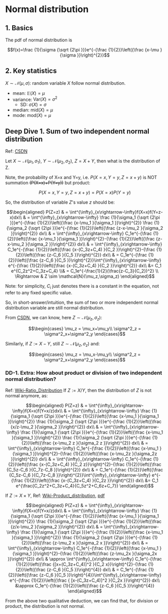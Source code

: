 # Normal distribution

## 1. Basics

The pdf of normal distribution is

$$f(x)=\frac {1}{\sigma {\sqrt {2\pi }}}e^{-{\frac {1}{2}}\left({\frac {x-\mu }{\sigma }}\right)^{2}}$$

## 2. Key statistics

$X\sim \mathcal{N}(\mu,\sigma)$: random variable $X$ follow normal distribution.

- mean: $\mathbb{E}(X) = \mu$
- variance: $\mathrm{Var}(X) = \sigma^2$
  - SD: $\sigma(X) = \sigma$
- median: $\mathrm{mid}(X) = \mu$
- mode: $\mathrm{mod}(X) = \mu$


## Deep Dive 1. Sum of two independent normal distribution

Ref: [CSDN](https://blog.csdn.net/chaosir1991/article/details/106960408)

Let $X\sim \mathcal{N}(\mu_1,\sigma_1)$, $Y\sim \mathcal{N}(\mu_2,\sigma_2)$, $Z=X+Y$, then what is the distribution of Z.

Note, the probability of X=x and Y=y, i.e. $P(X=x, Y=y, Z=x+y)$ is NOT summation ~~(P(X=x)+P(Y=y))~~ but product:

$$P(X=x, Y=y, Z=x+y) = P(X=x)P(Y=y)$$

So, the distribution of variable $Z$'s value $z$ should be:

$$\begin{aligned}
    P(Z=z) & = \int^{\infty}_{x\rightarrow-\infty}f(X=x)f(Y=z-x)dx\\
    & = \int^{\infty}_{x\rightarrow-\infty}
    \frac {1}{\sigma_1 {\sqrt {2\pi }}}e^{-{\frac {1}{2}}\left({\frac {x-\mu_1 }{\sigma_1 }}\right)^{2}}
    \frac {1}{\sigma_2 {\sqrt {2\pi }}}e^{-{\frac {1}{2}}\left({\frac {z-x-\mu_2 }{\sigma_2 }}\right)^{2}}
    dx\\
    & = \int^{\infty}_{x\rightarrow-\infty}
    C_1e^{-{\frac {1}{2}}\left({\frac {x-\mu_1 }{\sigma_1 }}\right)^{2}-{\frac {1}{2}}\left({\frac {z-x-\mu_2 }{\sigma_2 }}\right)^{2}}
    dx\\
    & = \int^{\infty}_{x\rightarrow-\infty}
    C_1e^{-{\frac {1}{2}}\left({\frac {x-(C_3z+C_4) }{C_2 }}\right)^{2}-{\frac {1}{2}}\left({\frac {z-C_6 }{C_5 }}\right)^{2}}
    dx\\
    & = C_1e^{-{\frac {1}{2}}\left({\frac {z-C_6 }{C_5 }}\right)^{2}}\int^{\infty}_{x\rightarrow-\infty}
    e^{-{\frac {1}{2}}\left({\frac {x-(C_3z+C_4) }{C_2 }}\right)^{2}}
    dx\\
    &= C_1 e^{C_2z^2+C_3z+C_4} 
    \\& = C_1e^{-\frac{1}{2}(\frac{z-C_3}{C_2})^2}
    \\ \Rightarrow & Z \sim \mathcal{N}(\mu_z,\sigma_z)
\end{aligned}$$

Note: for simplicity, $C_i$ just denotes there is a constant in the equation, not refer to any fixed specific value. 

So, in short-answer/intuition, the sum of two or more independent normal distribution variable are still normal distribution.

From [CSDN](https://blog.csdn.net/chaosir1991/article/details/106960408), we can know, here $Z \sim \mathcal{N}(\mu_z,\sigma_z)$:

$$\begin{cases}
    \mu_z = \mu_x+\mu_y\\
    \sigma^2_z = \sigma^2_x+\sigma^2_y
\end{cases}$$

Similarly, if $Z:=X-Y$, still $Z \sim \mathcal{N}(\mu_z,\sigma_z)$ and:

$$\begin{cases}
    \mu_z = \mu_x-\mu_y\\
    \sigma^2_z = \sigma^2_x+\sigma^2_y
\end{cases}$$


### DD-1. Extra: How about product or division of two independent normal distribution?

Ref: [Wiki-Ratio_Distribution](https://en.wikipedia.org/wiki/Ratio_distribution)
If $Z:=X/Y$, then the distribution of $Z$ is not normal anymore, as:

$$\begin{aligned}
    P(Z=z) & = \int^{\infty}_{x\rightarrow-\infty}f(X=x)f(Y=x/z)dx\\
    & = \int^{\infty}_{x\rightarrow-\infty}
    \frac {1}{\sigma_1 {\sqrt {2\pi }}}e^{-{\frac {1}{2}}\left({\frac {x-\mu_1 }{\sigma_1 }}\right)^{2}}
    \frac {1}{\sigma_2 {\sqrt {2\pi }}}e^{-{\frac {1}{2}}\left({\frac {x/z-\mu_2 }{\sigma_2 }}\right)^{2}}
    dx\\
    & = \int^{\infty}_{x\rightarrow-\infty}
    \frac {1}{\sigma_1 {\sqrt {2\pi }}}e^{-{\frac {1}{2}}\left({\frac {x-\mu_1 }{\sigma_1 }}\right)^{2}}
    \frac {1}{\sigma_2 {\sqrt {2\pi }}}e^{-{\frac {1}{2}}\left({\frac {x-\mu_2 z }{\sigma_2 z }}\right)^{2}}
    dx\\
    & = \int^{\infty}_{x\rightarrow-\infty}
    C_1e^{-{\frac {1}{2}}\left({\frac {x-\mu_1 }{\sigma_1 }}\right)^{2}-{\frac {1}{2}}\left({\frac {x-\mu_2z }{\sigma_2z }}\right)^{2}}
    dx\\
    & = \int^{\infty}_{x\rightarrow-\infty}
    C_1e^{-{\frac {1}{2}}\left({\frac {x-(C_3z+C_4) }{C_2 z}}\right)^{2}-{\frac {1}{2}}\left({\frac {C_5z-C_6 }{C_7z-C_8 }}\right)^{2}}
    dx\\
    & = C_1e^{-{\frac {1}{2}}\left({\frac {C_5z-C_6 }{C_7z-C_8 }}\right)^{2}}\int^{\infty}_{x\rightarrow-\infty}
    e^{-{\frac {1}{2}}\left({\frac {x-(C_3z+C_4) }{C_2z }}\right)^{2}}
    dx\\
    &= C_1 e^{\frac{C_2z^2+C_3z+C_4}{C_5z^2+C_6z+C_7}} 
\end{aligned}$$

If $Z:=X\times Y$, Ref: [Wiki-Product_distribution](https://en.wikipedia.org/wiki/Distribution_of_the_product_of_two_random_variables#Independent_central-normal_distributions), [pdf](http://www1.up.poznan.pl/cb48/prezentacje/Oliveira.pdf)

$$\begin{aligned}
    P(Z=z) & = \int^{\infty}_{x\rightarrow-\infty}f(X=x)f(Y=x/z)dx\\
    & = \int^{\infty}_{x\rightarrow-\infty}
    \frac {1}{\sigma_1 {\sqrt {2\pi }}}e^{-{\frac {1}{2}}\left({\frac {x-\mu_1 }{\sigma_1 }}\right)^{2}}
    \frac {1}{\sigma_2 {\sqrt {2\pi }}}e^{-{\frac {1}{2}}\left({\frac {z/x-\mu_2 }{\sigma_2 }}\right)^{2}}
    dx\\
    & = \int^{\infty}_{x\rightarrow-\infty}
    \frac {1}{\sigma_1 {\sqrt {2\pi }}}e^{-{\frac {1}{2}}\left({\frac {x-\mu_1 }{\sigma_1 }}\right)^{2}}
    \frac {1}{\sigma_2 {\sqrt {2\pi }}}e^{-{\frac {1}{2}}\left({\frac {z-\mu_2 x }{\sigma_2 x }}\right)^{2}}
    dx\\
    & = \int^{\infty}_{x\rightarrow-\infty}
    C_1e^{-{\frac {1}{2}}\left({\frac {x-\mu_1 }{\sigma_1 }}\right)^{2}-{\frac {1}{2}}\left({\frac {z-\mu_2x }{\sigma_2x }}\right)^{2}}
    dx\\
    & \approx \int^{\infty}_{x\rightarrow-\infty}
    C_1e^{-{\frac {1}{2}}\left({\frac {[x+(C_3z+C_4)]^2 }{C_2 x}}\right)^{2}-{\frac {1}{2}}\left({\frac {z-C_6 }{C_5 }}\right)^{4}}
    dx\\
    & = C_1e^{-{\frac {1}{2}}\left({\frac {z-C_6 }{C_5 }}\right)^{4}}\int^{\infty}_{x\rightarrow-\infty}
    e^{-{\frac {1}{2}}\left({\frac { [x-(C_3z+C_4)]^2 }{C_2x }}\right)^{2}}
    dx\\
    &\approx C_1e^{-{\frac {1}{2}}\left({\frac {z-C_6 }{C_5 }}\right)^{4}}
\end{aligned}$$

From the above two qualitative deduction, we can find that, for division or product, the distribution is not normal.